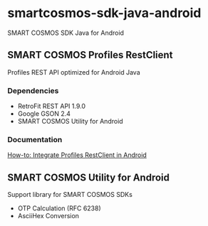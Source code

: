 # smartcosmos-sdk-java-android
SMART COSMOS SDK Java for Android

## SMART COSMOS Profiles RestClient
Profiles REST API optimized for Android Java

### Dependencies

 - RetroFit REST API 1.9.0
 - Google GSON 2.4
 - SMART COSMOS Utility for Android

### Documentation

[How-to: Integrate Profiles RestClient in Android](http://./profiles-restclient/HOWTO-INTEGRATE.md "How-to: Integrate Profiles RestClient in Android")

## SMART COSMOS Utility for Android
Support library for SMART COSMOS SDKs

 - OTP Calculation (RFC 6238)
 - AsciiHex Conversion
